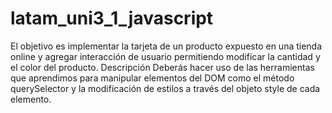 # latam_uni3_1_javascript
El objetivo es implementar la tarjeta de un producto expuesto en una tienda online y agregar
interacción de usuario permitiendo modificar la cantidad y el color del producto.
Descripción
Deberás hacer uso de las herramientas que aprendimos para manipular elementos del DOM
como el método querySelector y la modificación de estilos a través del objeto style de cada
elemento.
